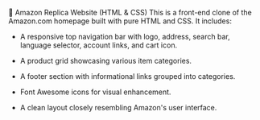 🛒 Amazon Replica Website (HTML & CSS)
This is a front-end clone of the Amazon.com homepage built with pure HTML and CSS.
It includes:
* A responsive top navigation bar with logo, address, search bar, language selector, account links, and cart icon.

* A product grid showcasing various item categories.

* A footer section with informational links grouped into categories.

* Font Awesome icons for visual enhancement.

* A clean layout closely resembling Amazon's user interface.
